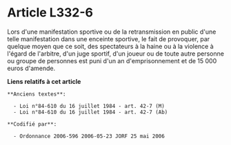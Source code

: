 # Article L332-6

Lors d'une manifestation sportive ou de la retransmission en public d'une telle manifestation dans une enceinte sportive, le
fait de provoquer, par quelque moyen que ce soit, des spectateurs à la haine ou à la violence à l'égard de l'arbitre, d'un
juge sportif, d'un joueur ou de toute autre personne ou groupe de personnes est puni d'un an d'emprisonnement et de 15 000
euros d'amende.

**Liens relatifs à cet article**

	**Anciens textes**:

	  - Loi n°84-610 du 16 juillet 1984 - art. 42-7 (M)
	  - Loi n°84-610 du 16 juillet 1984 - art. 42-7 (Ab)

	**Codifié par**:

	  - Ordonnance 2006-596 2006-05-23 JORF 25 mai 2006
